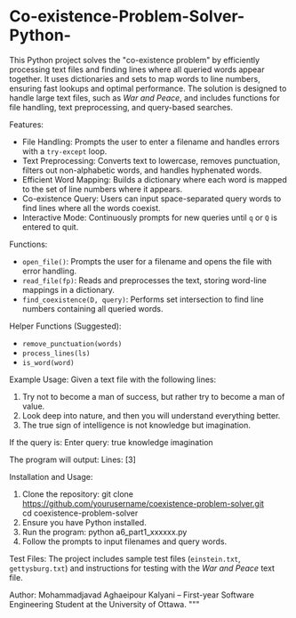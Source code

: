 # Co-existence-Problem-Solver-Python-
This Python project solves the "co-existence problem" by efficiently processing text files and finding lines where all queried words appear together. It uses dictionaries and sets to map words to line numbers, ensuring fast lookups and optimal performance. The solution is designed to handle large text files, such as *War and Peace*, and includes functions for file handling, text preprocessing, and query-based searches.

Features:
- File Handling: Prompts the user to enter a filename and handles errors with a `try-except` loop.
- Text Preprocessing: Converts text to lowercase, removes punctuation, filters out non-alphabetic words, and handles hyphenated words.
- Efficient Word Mapping: Builds a dictionary where each word is mapped to the set of line numbers where it appears.
- Co-existence Query: Users can input space-separated query words to find lines where all the words coexist.
- Interactive Mode: Continuously prompts for new queries until `q` or `Q` is entered to quit.

Functions:
- `open_file()`: Prompts the user for a filename and opens the file with error handling.
- `read_file(fp)`: Reads and preprocesses the text, storing word-line mappings in a dictionary.
- `find_coexistence(D, query)`: Performs set intersection to find line numbers containing all queried words.

Helper Functions (Suggested):
- `remove_punctuation(words)`
- `process_lines(ls)`
- `is_word(word)`

Example Usage:
Given a text file with the following lines:
1. Try not to become a man of success, but rather try to become a man of value.  
2. Look deep into nature, and then you will understand everything better.  
3. The true sign of intelligence is not knowledge but imagination.  

If the query is:
Enter query: true knowledge imagination  

The program will output:
Lines: [3]  

Installation and Usage:
1. Clone the repository:
   git clone https://github.com/yourusername/coexistence-problem-solver.git  
   cd coexistence-problem-solver  
2. Ensure you have Python installed.
3. Run the program:
   python a6_part1_xxxxxx.py  
4. Follow the prompts to input filenames and query words.

Test Files:
The project includes sample test files (`einstein.txt`, `gettysburg.txt`) and instructions for testing with the *War and Peace* text file.

Author:
Mohammadjavad Aghaeipour Kalyani – First-year Software Engineering Student at the University of Ottawa.
"""
